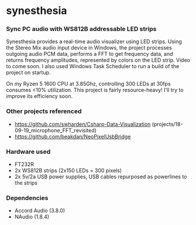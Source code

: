 # synesthesia
### Sync PC audio with WS812B addressable LED strips

Synesthesia provides a real-time audio visualizer using LED strips. Using the Stereo Mix audio input device in Windows, the project processes outgoing audio PCM data, performs a FFT to get frequency data, and returns frequency amplitudes, represented by colors on the LED strip. Video to come soon. I also used Windows Task Scheduler to run a build of the project on startup.

On my Ryzen 5 1600 CPU at 3.85Ghz, controlling 300 LEDs at 30fps consumes <10% utilization. This project is fairly resource-heavy! I'll try to improve its efficiency soon.

### Other projects referenced
- https://github.com/swharden/Csharp-Data-Visualization (projects/18-09-19_microphone_FFT_revisited)
- https://github.com/beakdan/NeoPixelUsbBridge

### Hardware used
- FT232R
- 2x WS812B strips (2x150 LEDs = 300 pixels)
- 2x 5v/2a USB power supplies, USB cables repurposed as powerlines to the strips

### Dependencies
- Accord Audio (3.8.0)
- NAudio (1.8.4)
